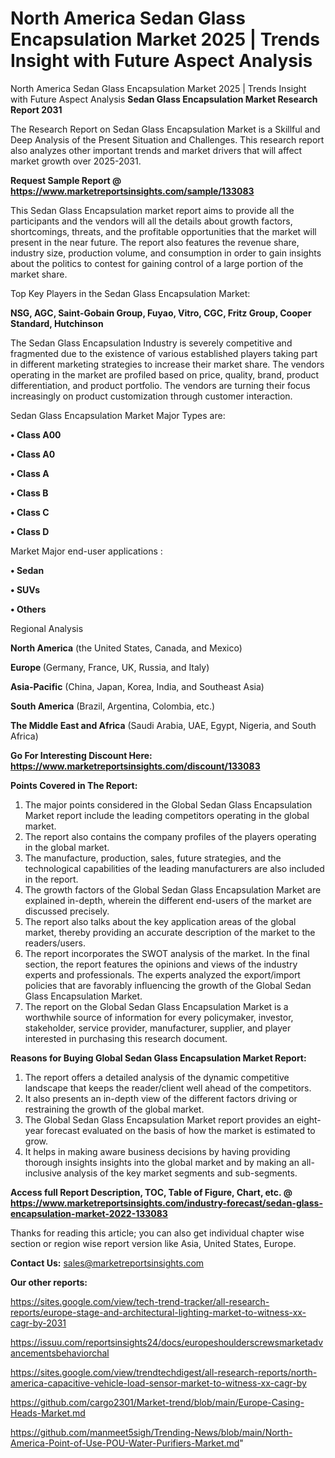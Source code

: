 # North America Sedan Glass Encapsulation Market 2025 | Trends Insight with Future Aspect Analysis
North America Sedan Glass Encapsulation Market 2025 | Trends Insight with Future Aspect Analysis
<strong>Sedan Glass Encapsulation Market Research Report 2031</strong>

The Research Report on Sedan Glass Encapsulation Market is a Skillful and Deep Analysis of the Present Situation and Challenges. This research report also analyzes other important trends and market drivers that will affect market growth over 2025-2031.

<strong>Request Sample Report @ <a href=https://www.marketreportsinsights.com/sample/133083>https://www.marketreportsinsights.com/sample/133083</a></strong>

This Sedan Glass Encapsulation market report aims to provide all the participants and the vendors will all the details about growth factors, shortcomings, threats, and the profitable opportunities that the market will present in the near future. The report also features the revenue share, industry size, production volume, and consumption in order to gain insights about the politics to contest for gaining control of a large portion of the market share.

Top Key Players in the Sedan Glass Encapsulation Market:

<strong>NSG, AGC, Saint-Gobain Group, Fuyao, Vitro, CGC, Fritz Group, Cooper Standard, Hutchinson</strong>

The Sedan Glass Encapsulation Industry is severely competitive and fragmented due to the existence of various established players taking part in different marketing strategies to increase their market share. The vendors operating in the market are profiled based on price, quality, brand, product differentiation, and product portfolio. The vendors are turning their focus increasingly on product customization through customer interaction.

Sedan Glass Encapsulation Market Major Types are:

<strong>• Class A00

• Class A0

• Class A

• Class B

• Class C

• Class D</strong>

Market Major end-user applications :

<strong>• Sedan

• SUVs

• Others</strong>

Regional Analysis

</u><strong><b>North America</b></strong> (the United States, Canada, and Mexico)

<strong><b>Europe </b></strong>(Germany, France, UK, Russia, and Italy)

<strong><b>Asia-Pacific</b></strong> (China, Japan, Korea, India, and Southeast Asia)

<strong><b>South America</b></strong> (Brazil, Argentina, Colombia, etc.)

<strong><b>The Middle East and Africa</b></strong> (Saudi Arabia, UAE, Egypt, Nigeria, and South Africa)

<strong>Go For Interesting Discount Here: <a href=https://www.marketreportsinsights.com/discount/133083>https://www.marketreportsinsights.com/discount/133083</a></strong>

<strong>Points Covered in The Report:</strong>
<ol>
  <li>The major points considered in the Global Sedan Glass Encapsulation Market report include the leading competitors operating in the global market.</li>
  <li>The report also contains the company profiles of the players operating in the global market.</li>
  <li>The manufacture, production, sales, future strategies, and the technological capabilities of the leading manufacturers are also included in the report.</li>
  <li>The growth factors of the Global Sedan Glass Encapsulation Market are explained in-depth, wherein the different end-users of the market are discussed precisely.</li>
  <li>The report also talks about the key application areas of the global market, thereby providing an accurate description of the market to the readers/users.</li>
  <li>The report incorporates the SWOT analysis of the market. In the final section, the report features the opinions and views of the industry experts and professionals. The experts analyzed the export/import policies that are favorably influencing the growth of the Global Sedan Glass Encapsulation Market.</li>
  <li>The report on the Global Sedan Glass Encapsulation Market is a worthwhile source of information for every policymaker, investor, stakeholder, service provider, manufacturer, supplier, and player interested in purchasing this research document.</li>
</ol>
<strong>Reasons for Buying Global Sedan Glass Encapsulation Market Report:</strong>

<ol>
  <li>The report offers a detailed analysis of the dynamic competitive landscape that keeps the reader/client well ahead of the competitors.</li>
  <li>It also presents an in-depth view of the different factors driving or restraining the growth of the global market.</li>
  <li>The Global Sedan Glass Encapsulation Market report provides an eight-year forecast evaluated on the basis of how the market is estimated to grow.</li>
  <li>It helps in making aware business decisions by having providing thorough insights insights into the global market and by making an all-inclusive analysis of the key market segments and sub-segments.</li>
</ol>
<strong>Access full Report Description, TOC, Table of Figure, Chart, etc. @ <a href=https://www.marketreportsinsights.com/industry-forecast/sedan-glass-encapsulation-market-2022-133083>https://www.marketreportsinsights.com/industry-forecast/sedan-glass-encapsulation-market-2022-133083</a></strong>


Thanks for reading this article; you can also get individual chapter wise section or region wise report version like Asia, United States, Europe.

<strong>Contact Us:</strong>
sales@marketreportsinsights.com

<strong>Our other reports:</strong>

<a href=https://sites.google.com/view/tech-trend-tracker/all-research-reports/europe-stage-and-architectural-lighting-market-to-witness-xx-cagr-by-2031>https://sites.google.com/view/tech-trend-tracker/all-research-reports/europe-stage-and-architectural-lighting-market-to-witness-xx-cagr-by-2031</a>

<a href=https://issuu.com/reportsinsights24/docs/europeshoulderscrewsmarketadvancementsbehaviorchal>https://issuu.com/reportsinsights24/docs/europeshoulderscrewsmarketadvancementsbehaviorchal</a>

<a href=https://sites.google.com/view/trendtechdigest/all-research-reports/north-america-capacitive-vehicle-load-sensor-market-to-witness-xx-cagr-by>https://sites.google.com/view/trendtechdigest/all-research-reports/north-america-capacitive-vehicle-load-sensor-market-to-witness-xx-cagr-by</a>

<a href=https://github.com/cargo2301/Market-trend/blob/main/Europe-Casing-Heads-Market.md>https://github.com/cargo2301/Market-trend/blob/main/Europe-Casing-Heads-Market.md</a>

<a href=https://github.com/manmeet5sigh/Trending-News/blob/main/North-America-Point-of-Use-POU-Water-Purifiers-Market.md>https://github.com/manmeet5sigh/Trending-News/blob/main/North-America-Point-of-Use-POU-Water-Purifiers-Market.md</a>"
